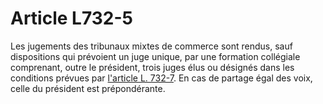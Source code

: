 # Article L732-5

Les jugements des tribunaux mixtes de commerce sont rendus, sauf dispositions qui prévoient un juge unique, par une formation collégiale comprenant, outre le président, trois juges élus ou désignés dans les conditions prévues par <a href='/affichCodeArticle.do?cidTexte=LEGITEXT000005634379&idArticle=LEGIARTI000006240738&dateTexte=&categorieLien=cid' title='Code de commerce - art. L732-7 (V)'>l'article L. 732-7</a>. En cas de partage égal des voix, celle du président est prépondérante.